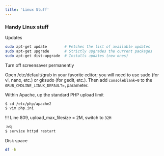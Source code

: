 ```yaml
---
title: 'Linux Stuff'
---
```


### Handy Linux stuff

Updates

```sh
sudo apt-get update        # Fetches the list of available updates
sudo apt-get upgrade       # Strictly upgrades the current packages
sudo apt-get dist-upgrade  # Installs updates (new ones)
```

Turn off screensaver permanently

Open /etc/default/grub in your favorite editor; you will need to use sudo (for vi, nano, etc.) or gksudo (for gedit, etc.). 
Then add `consoleblank=0` to the `GRUB_CMDLINE_LINUX_DEFAULT=,`parameter.

Within Apache, up the standard PHP upload limit

```sh
$ cd /etc/php/apache2
$ vim php.ini
```
!!! Line 809, upload_max_filesize = 2M, switch to `32M`
```sh
:wq
$ service httpd restart
```

Disk space
```sh
df -h
```
